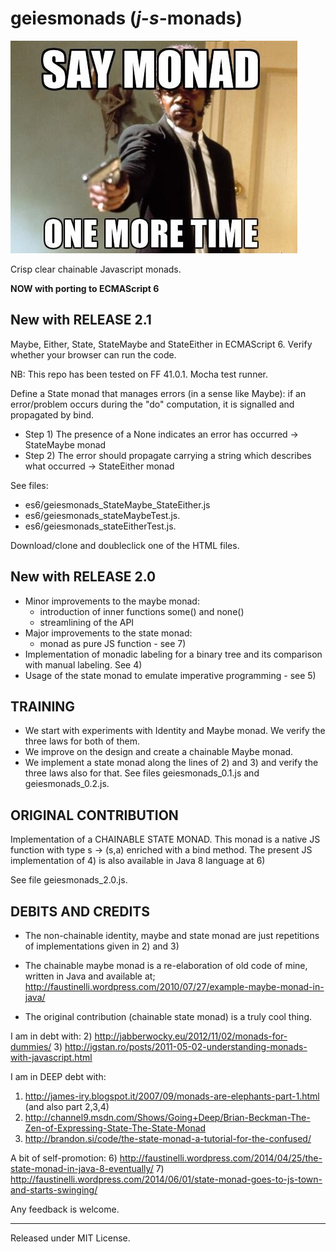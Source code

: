 # geiesmonads (_j_-_s_-monads)

![alt image](/img/say_monad.jpg)

Crisp clear chainable Javascript monads.

**NOW with porting to ECMAScript 6**

New with RELEASE 2.1
--------------------
Maybe, Either, State, StateMaybe and StateEither in ECMAScript 6. Verify whether your browser can run the code.

NB: This repo has been tested on FF 41.0.1. Mocha test runner.

Define a State monad that manages errors (in a sense like Maybe): 
if an error/problem occurs during the "do" computation, it is signalled and propagated by bind. 
 - Step 1) The presence of a None indicates an error has occurred -> StateMaybe monad
 - Step 2) The error should propagate carrying a string which describes what occurred -> StateEither monad

See files:
* es6/geiesmonads_StateMaybe_StateEither.js
* es6/geiesmonads_stateMaybeTest.js.
* es6/geiesmonads_stateEitherTest.js.

Download/clone and doubleclick one of the HTML files.

New with RELEASE 2.0
--------------------
- Minor improvements to the maybe monad:
  - introduction of inner functions some() and none()
  - streamlining of the API
- Major improvements to the state monad:
  - monad as pure JS function - see 7)
- Implementation of monadic labeling for a binary tree and its
  comparison with manual labeling. See 4)
- Usage of the state monad to emulate imperative programming - see 5)

TRAINING
--------
- We start with experiments with Identity and Maybe monad. We verify the three laws for both of them.
- We improve on the design and create a chainable Maybe monad.
- We implement a state monad along the lines of 2) and 3) and verify the three laws also for that.
See files geiesmonads_0.1.js and geiesmonads_0.2.js.

ORIGINAL CONTRIBUTION
---------------------
Implementation of a CHAINABLE STATE MONAD.
This monad is a native JS function with type s -> (s,a) enriched with a bind method.
The present JS implementation of 4) is also available in Java 8 language at 6)

See file geiesmonads_2.0.js.

DEBITS AND CREDITS
------------------
- The non-chainable identity, maybe and state monad are just repetitions 
of implementations given in 2) and 3)

- The chainable maybe monad is a re-elaboration of old code of mine, written in Java and available at;
http://faustinelli.wordpress.com/2010/07/27/example-maybe-monad-in-java/

- The original contribution (chainable state monad) is a truly cool thing.

I am in debt with:
2) http://jabberwocky.eu/2012/11/02/monads-for-dummies/
3) http://igstan.ro/posts/2011-05-02-understanding-monads-with-javascript.html

I am in DEEP debt with:
1) http://james-iry.blogspot.it/2007/09/monads-are-elephants-part-1.html (and also part 2,3,4)
4) http://channel9.msdn.com/Shows/Going+Deep/Brian-Beckman-The-Zen-of-Expressing-State-The-State-Monad
5) http://brandon.si/code/the-state-monad-a-tutorial-for-the-confused/

A bit of self-promotion:
6) http://faustinelli.wordpress.com/2014/04/25/the-state-monad-in-java-8-eventually/
7) http://faustinelli.wordpress.com/2014/06/01/state-monad-goes-to-js-town-and-starts-swinging/

Any feedback is welcome.

--------------------------
Released under MIT License.
